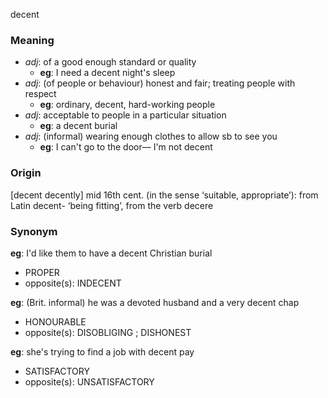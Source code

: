 decent
### Meaning
+ _adj_: of a good enough standard or quality
	+ __eg__: I need a decent night's sleep
+ _adj_: (of people or behaviour) honest and fair; treating people with respect
	+ __eg__: ordinary, decent, hard-working people
+ _adj_: acceptable to people in a particular situation
	+ __eg__: a decent burial
+ _adj_: (informal) wearing enough clothes to allow sb to see you
	+ __eg__: I can't go to the door— I'm not decent

### Origin

[decent decently] mid 16th cent. (in the sense ‘suitable, appropriate’): from Latin decent- ‘being fitting’, from the verb decere

### Synonym

__eg__: I'd like them to have a decent Christian burial

+ PROPER
+ opposite(s): INDECENT

__eg__: (Brit. informal) he was a devoted husband and a very decent chap

+ HONOURABLE
+ opposite(s): DISOBLIGING ; DISHONEST

__eg__: she's trying to find a job with decent pay

+ SATISFACTORY
+ opposite(s): UNSATISFACTORY


